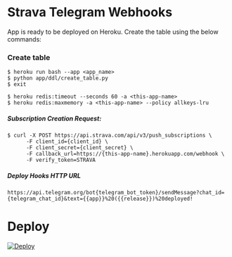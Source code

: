 # Strava Telegram Webhooks

App is ready to be deployed on Heroku. Create the table using the below commands:

### Create table

```
$ heroku run bash --app <app_name>
$ python app/ddl/create_table.py
$ exit
```

```
$ heroku redis:timeout --seconds 60 -a <this-app-name>
$ heroku redis:maxmemory -a <this-app-name> --policy allkeys-lru
```

##### Subscription Creation Request:
```
$ curl -X POST https://api.strava.com/api/v3/push_subscriptions \
      -F client_id={client_id} \
      -F client_secret={client_secret} \
      -F callback_url=https://{this-app-name}.herokuapp.com/webhook \
      -F verify_token=STRAVA
```

##### Deploy Hooks HTTP URL
```
https://api.telegram.org/bot{telegram_bot_token}/sendMessage?chat_id={telegram_chat_id}&text={{app}}%20({{release}})%20deployed!
```

# Deploy
[![Deploy](https://www.herokucdn.com/deploy/button.svg)](https://heroku.com/deploy?template=https://github.com/panchambharadwaj/strava-telegram-webhooks)